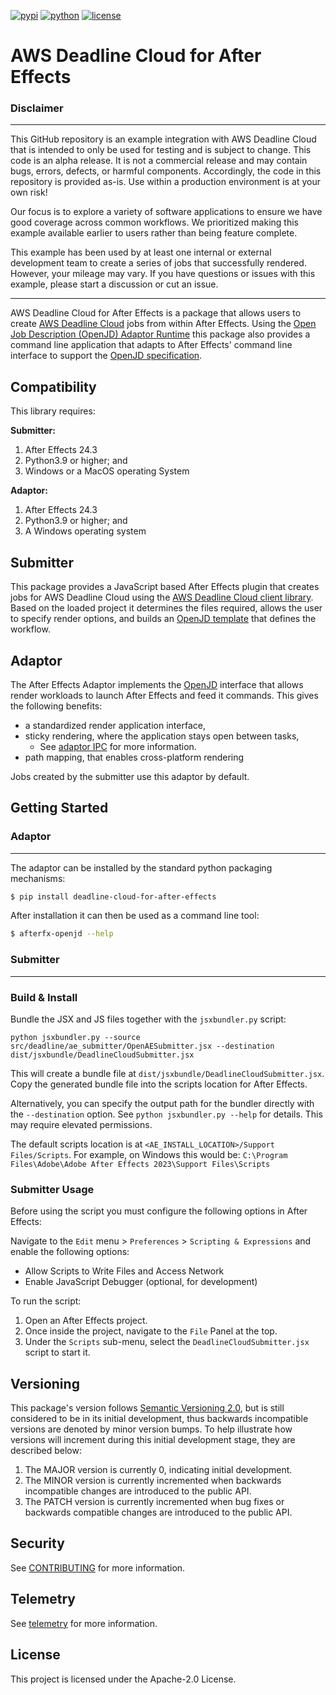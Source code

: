 [![pypi](https://img.shields.io/pypi/v/deadline-cloud-for-after-effects.svg?style=flat)](https://pypi.python.org/pypi/deadline-cloud-for-after-effects)
[![python](https://img.shields.io/pypi/pyversions/deadline-cloud-for-after-effects.svg?style=flat)](https://pypi.python.org/pypi/deadline-cloud-for-after-effects)
[![license](https://img.shields.io/pypi/l/deadline-cloud-for-after-effects.svg?style=flat)](https://github.com/aws-deadline/deadline-cloud-for-after-effects/blob/mainline/LICENSE)

# AWS Deadline Cloud for After Effects

### Disclaimer
---
This GitHub repository is an example integration with AWS Deadline Cloud that is intended to only be used for testing and is subject to change. This code is an alpha release. It is not a commercial release and may contain bugs, errors, defects, or harmful components. Accordingly, the code in this repository is provided as-is. Use within a production environment is at your own risk!
 
Our focus is to explore a variety of software applications to ensure we have good coverage across common workflows. We prioritized making this example available earlier to users rather than being feature complete.

This example has been used by at least one internal or external development team to create a series of jobs that successfully rendered. However, your mileage may vary. If you have questions or issues with this example, please start a discussion or cut an issue.

---
AWS Deadline Cloud for After Effects is a package that allows users to create [AWS Deadline Cloud][deadline-cloud] jobs from within After Effects. Using the [Open Job Description (OpenJD) Adaptor Runtime][openjd-adaptor-runtime] this package also provides a command line application that adapts to After Effects' command line interface to support the [OpenJD specification][openjd].

[deadline-cloud]: https://docs.aws.amazon.com/deadline-cloud/latest/userguide/what-is-deadline-cloud.html
[deadline-cloud-client]: https://github.com/aws-deadline/deadline-cloud
[openjd]: https://github.com/OpenJobDescription/openjd-specifications/wiki
[openjd-adaptor-runtime]: https://github.com/OpenJobDescription/openjd-adaptor-runtime-for-python
[openjd-adaptor-runtime-lifecycle]: https://github.com/OpenJobDescription/openjd-adaptor-runtime-for-python/blob/release/README.md#adaptor-lifecycle

## Compatibility

This library requires:

**Submitter:**
1. After Effects 24.3
1. Python3.9 or higher; and
1. Windows or a MacOS operating System

**Adaptor:**
1. After Effects 24.3
1. Python3.9 or higher; and
1. A Windows operating system

## Submitter

This package provides a JavaScript based After Effects plugin that creates jobs for AWS Deadline Cloud using the [AWS Deadline Cloud client library][deadline-cloud-client]. Based on the loaded project it determines the files required, allows the user to specify render options, and builds an [OpenJD template][openjd] that defines the workflow.

## Adaptor

The After Effects Adaptor implements the [OpenJD][openjd-adaptor-runtime] interface that allows render workloads to launch After Effects and feed it commands. This gives the following benefits:
* a standardized render application interface,
* sticky rendering, where the application stays open between tasks,
  * See [adaptor IPC](https://github.com/aws-deadline/deadline-cloud-for-after-effects/blob/release/docs/adaptor_ipc.md) for more information.
* path mapping, that enables cross-platform rendering

Jobs created by the submitter use this adaptor by default. 

## Getting Started

### Adaptor
---
The adaptor can be installed by the standard python packaging mechanisms:
```sh
$ pip install deadline-cloud-for-after-effects
```

After installation it can then be used as a command line tool:
```sh
$ afterfx-openjd --help
```
### Submitter
---
### Build & Install

Bundle the JSX and JS files together with the `jsxbundler.py` script:

```
python jsxbundler.py --source src/deadline/ae_submitter/OpenAESubmitter.jsx --destination dist/jsxbundle/DeadlineCloudSubmitter.jsx
```

This will create a bundle file at `dist/jsxbundle/DeadlineCloudSubmitter.jsx`.
Copy the generated bundle file into the scripts location for After Effects.

Alternatively, you can specify the output path for the bundler directly with the `--destination` option. 
See `python jsxbundler.py --help` for details. This may require elevated permissions.

The default scripts location is at `<AE_INSTALL_LOCATION>/Support Files/Scripts`. For example, on Windows this would be: `C:\Program Files\Adobe\Adobe After Effects 2023\Support Files\Scripts`

### Submitter Usage

Before using the script you must configure the following options in After Effects:

Navigate to the `Edit` menu > `Preferences` > `Scripting & Expressions` and enable the following options:

- Allow Scripts to Write Files and Access Network
- Enable JavaScript Debugger (optional, for development)

To run the script:

1. Open an After Effects project.
2. Once inside the project, navigate to the `File` Panel at the top.
3. Under the `Scripts` sub-menu, select the `DeadlineCloudSubmitter.jsx` script to start it.

## Versioning

This package's version follows [Semantic Versioning 2.0](https://semver.org/), but is still considered to be in its 
initial development, thus backwards incompatible versions are denoted by minor version bumps. To help illustrate how
versions will increment during this initial development stage, they are described below:

1. The MAJOR version is currently 0, indicating initial development. 
2. The MINOR version is currently incremented when backwards incompatible changes are introduced to the public API. 
3. The PATCH version is currently incremented when bug fixes or backwards compatible changes are introduced to the public API. 

## Security

See [CONTRIBUTING](https://github.com/aws-deadline/deadline-cloud-for-after-effects/blob/release/CONTRIBUTING.md#security-issue-notifications) for more information.

## Telemetry

See [telemetry](https://github.com/aws-deadline/deadline-cloud-for-after-effects/blob/release/docs/telemetry.md) for more information.

## License

This project is licensed under the Apache-2.0 License.
